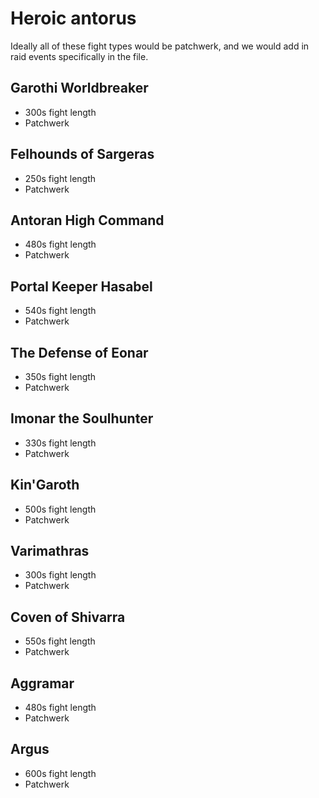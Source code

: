 # Heroic antorus

Ideally all of these fight types would be patchwerk, and we would add in raid events specifically in the file.

## Garothi Worldbreaker
- 300s fight length
- Patchwerk

## Felhounds of Sargeras
- 250s fight length
- Patchwerk

## Antoran High Command
- 480s fight length
- Patchwerk

## Portal Keeper Hasabel
- 540s fight length
- Patchwerk

## The Defense of Eonar
- 350s fight length
- Patchwerk

## Imonar the Soulhunter
- 330s fight length
- Patchwerk

## Kin'Garoth
- 500s fight length
- Patchwerk

## Varimathras
- 300s fight length
- Patchwerk

## Coven of Shivarra
- 550s fight length
- Patchwerk

## Aggramar
- 480s fight length
- Patchwerk

## Argus
- 600s fight length
- Patchwerk
